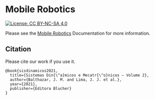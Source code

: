 # Mobile Robotics

[![License: CC BY-NC-SA 4.0](https://img.shields.io/badge/License-CC%20BY--NC--SA%204.0-lightgrey.svg)](https://creativecommons.org/licenses/by-nc-sa/4.0/)

Please see the [Mobile Robotics](https://gitlab.com/cursoseaulas/robotica-movel/-/wikis/home) Documentation for more information.

## Citation
Please cite our work if you use it.



```
@book{sisdinamicos2021,
  title={Sistemas Din{\^a}micos e Mecatr{\^o}nicos – Volume 2},
  author={Balthazar, J. M. and Lima, J. J. et al.},
  year={2021},
  publisher={Editora Blucher}
}
```
